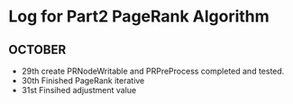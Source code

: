 # Log for Part2 PageRank Algorithm

## OCTOBER
* 29th create PRNodeWritable and PRPreProcess completed and tested.
* 30th Finished PageRank iterative 
* 31st Finsihed adjustment value